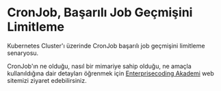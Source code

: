 # CronJob, Başarılı Job Geçmişini Limitleme
Kubernetes Cluster'ı üzerinde CronJob başarılı job geçmişini limitleme senaryosu.

CronJob'ın ne olduğu, nasıl bir mimariye sahip olduğu, ne amaçla kullanıldığına dair detayları öğrenmek için [Enterprisecoding Akademi](http://akademi.enterprisecoding.com/) web sitemizi ziyaret edebilirsiniz.